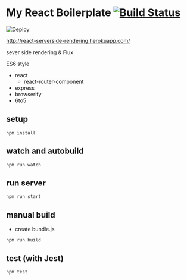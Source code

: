 # My React Boilerplate  [![Build Status](https://travis-ci.org/koba04/react-boilerplate.svg?branch=master)](https://travis-ci.org/koba04/react-boilerplate)


[![Deploy](https://www.herokucdn.com/deploy/button.png)](https://heroku.com/deploy?template=https://github.com/koba04/react-boilerplate)

http://react-serverside-rendering.herokuapp.com/

sever side rendering & Flux

ES6 style

* react
  * react-router-component
* express
* browserify
* 6to5

## setup
```
npm install
```

## watch and autobuild
```
npm run watch
```

## run server
```
npm run start
```

## manual build
* create bundle.js
```
npm run build
```

## test (with Jest)

```
npm test
```

